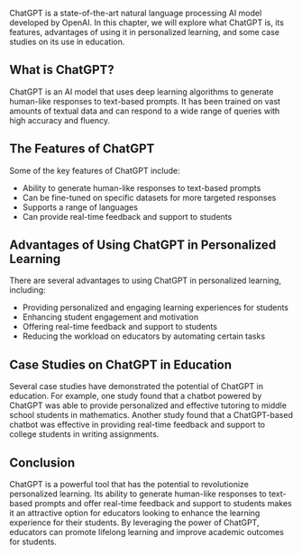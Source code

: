

ChatGPT is a state-of-the-art natural language processing AI model developed by OpenAI. In this chapter, we will explore what ChatGPT is, its features, advantages of using it in personalized learning, and some case studies on its use in education.

What is ChatGPT?
----------------

ChatGPT is an AI model that uses deep learning algorithms to generate human-like responses to text-based prompts. It has been trained on vast amounts of textual data and can respond to a wide range of queries with high accuracy and fluency.

The Features of ChatGPT
-----------------------

Some of the key features of ChatGPT include:

* Ability to generate human-like responses to text-based prompts
* Can be fine-tuned on specific datasets for more targeted responses
* Supports a range of languages
* Can provide real-time feedback and support to students

Advantages of Using ChatGPT in Personalized Learning
----------------------------------------------------

There are several advantages to using ChatGPT in personalized learning, including:

* Providing personalized and engaging learning experiences for students
* Enhancing student engagement and motivation
* Offering real-time feedback and support to students
* Reducing the workload on educators by automating certain tasks

Case Studies on ChatGPT in Education
------------------------------------

Several case studies have demonstrated the potential of ChatGPT in education. For example, one study found that a chatbot powered by ChatGPT was able to provide personalized and effective tutoring to middle school students in mathematics. Another study found that a ChatGPT-based chatbot was effective in providing real-time feedback and support to college students in writing assignments.

Conclusion
----------

ChatGPT is a powerful tool that has the potential to revolutionize personalized learning. Its ability to generate human-like responses to text-based prompts and offer real-time feedback and support to students makes it an attractive option for educators looking to enhance the learning experience for their students. By leveraging the power of ChatGPT, educators can promote lifelong learning and improve academic outcomes for students.
